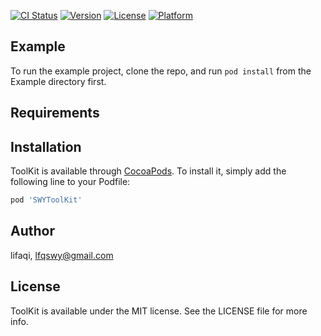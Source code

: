 
[![CI Status](https://img.shields.io/travis/lifaqi/ToolKit.svg?style=flat)](https://travis-ci.org/lifaqi/ToolKit)
[![Version](https://img.shields.io/cocoapods/v/ToolKit.svg?style=flat)](https://cocoapods.org/pods/ToolKit)
[![License](https://img.shields.io/cocoapods/l/ToolKit.svg?style=flat)](https://cocoapods.org/pods/ToolKit)
[![Platform](https://img.shields.io/cocoapods/p/ToolKit.svg?style=flat)](https://cocoapods.org/pods/ToolKit)

## Example

To run the example project, clone the repo, and run `pod install` from the Example directory first.

## Requirements

## Installation

ToolKit is available through [CocoaPods](https://cocoapods.org). To install
it, simply add the following line to your Podfile:

```ruby
pod 'SWYToolKit'
```

## Author

lifaqi, lfqswy@gmail.com

## License

ToolKit is available under the MIT license. See the LICENSE file for more info.

